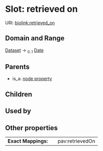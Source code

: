 
# Slot: retrieved on




URI: [biolink:retrieved_on](https://w3id.org/biolink/vocab/retrieved_on)


## Domain and Range

[Dataset](Dataset.md) &#8594;  <sub>0..1</sub> [Date](types/Date.md)

## Parents

 *  is_a: [node property](node_property.md)

## Children


## Used by


## Other properties

|  |  |  |
| --- | --- | --- |
| **Exact Mappings:** | | pav:retrievedOn |

